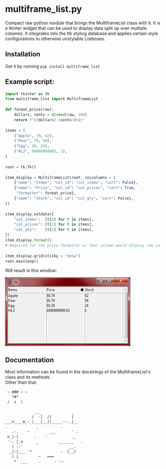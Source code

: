 # multiframe_list.py
Compact raw python module that brings the MultiframeList class with it.
It is a tkinter widget that can be used to display data split up over multiple columns.
It integrates into the ttk styling database and applies certain style configurations to
otherwise unstylable Listboxes.

## Installation
Get it by running `pip install multiframe_list`

## Example script:

```python
import tkinter as tk
from multiframe_list import MultiframeList

def format_price(raw):
    dollars, cents = divmod(raw, 100)
    return f"${dollars}.{cents:0>2}"

items = (
    ("Apple", 79, 42),
    ("Pear", 79, 58),
    ("Egg", 29, 24),
    ("HL3", 99999999903, 1),
)

root = tk.Tk()

item_display = MultiframeList(root, inicolumns = (
    {"name": "Items", "col_id": "col_items", "sort": False},
    {"name": "Price", "col_id": "col_prices", "sort": True,
	 "formatter": format_price},
    {"name": "Stock", "col_id": "col_qty", "sort": False},
))

item_display.setdata({
    "col_items":  [t[0] for t in items],
    "col_prices": [t[1] for t in items],
    "col_qty":    [t[2] for t in items],
})
item_display.format()
# Required for the price formatter or that column would display raw values

item_display.grid(sticky = "nesw")
root.mainloop()
```
Will result in this window:

![<Image> Result of script above](example.PNG)  

## Documentation

Most information can be found in the docstrings of the MultiframeList's class and its methods.  
Other than that:
```
 ~ ### ~ ~
   *#*       
 /  s  \

             ___              _
            /  -]  /|         |
___n____m_-_|___|__||_____---_|__
.             _          .       
   .-.    ~         ___       ' .     
 n_|:|       .    '           __ 
 '-. |_n      _         _______   . 
   | .-'                     __.      
  _|:|___  *             -  [__/     
   | |         ~   ===         
    *  ___     .      - ---
```